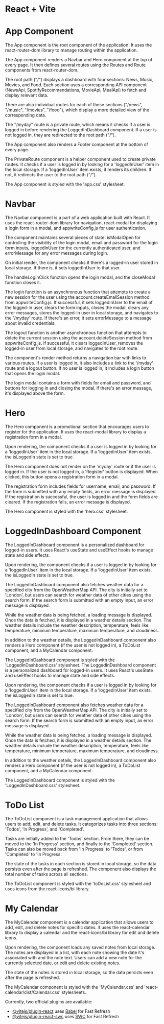 # React + Vite

# App Component
The App component is the root component of the application. It uses the react-router-dom library to manage routing within the application.

The App component renders a Navbar and Hero component at the top of every page. It then defines several routes using the Routes and Route components from react-router-dom.

The root path ("/") displays a dashboard with four sections: News, Music, Movies, and Food. Each section uses a corresponding API component (NewsApi, SpotifyRecommendations, MovieApi, MealApi) to fetch and display relevant data.

There are also individual routes for each of these sections ("/news", "/music", "/movies", "/food"), which display a more detailed view of the corresponding data.

The "/myday" route is a private route, which means it checks if a user is logged in before rendering the LoggedInDashboard component. If a user is not logged in, they are redirected to the root path ("/").

The App component also renders a Footer component at the bottom of every page.

The PrivateRoute component is a helper component used to create private routes. It checks if a user is logged in by looking for a 'loggedInUser' item in the local storage. If a 'loggedInUser' item exists, it renders its children. If not, it redirects the user to the root path ("/").

The App component is styled with the 'app.css' stylesheet.

# Navbar
The Navbar component is a part of a web application built with React. It uses the react-router-dom library for navigation, react-modal for displaying a login form in a modal, and appwriteConfig.js for user authentication.

The component maintains several pieces of state: isModalOpen for controlling the visibility of the login modal, email and password for the login form inputs, loggedInUser for the currently authenticated user, and errorMessage for any error messages during login.

On initial render, the component checks if there's a logged-in user stored in local storage. If there is, it sets loggedInUser to that user.

The handleLoginClick function opens the login modal, and the closeModal function closes it.

The login function is an asynchronous function that attempts to create a new session for the user using the account.createEmailSession method from appwriteConfig.js. If successful, it sets loggedInUser to the email of the logged-in user, clears the form inputs, closes the modal, clears any error messages, stores the logged-in user in local storage, and navigates to the '/myday' route. If there's an error, it sets errorMessage to a message about invalid credentials.

The logout function is another asynchronous function that attempts to delete the current session using the account.deleteSession method from appwriteConfig.js. If successful, it clears loggedInUser, removes the logged-in user from local storage, and navigates to the root route.

The component's render method returns a navigation bar with links to various routes. If a user is logged in, it also includes a link to the '/myday' route and a logout button. If no user is logged in, it includes a login button that opens the login modal.

The login modal contains a form with fields for email and password, and buttons for logging in and closing the modal. If there's an error message, it's displayed above the form.

# Hero
The Hero component is a promotional section that encourages users to register for the application. It uses the react-modal library to display a registration form in a modal.

Upon rendering, the component checks if a user is logged in by looking for a 'loggedInUser' item in the local storage. If a 'loggedInUser' item exists, the isLoggedIn state is set to true.

The Hero component does not render on the 'myday' route or if the user is logged in. If the user is not logged in, a 'Register' button is displayed. When clicked, this button opens a registration form in a modal.

The registration form includes fields for username, email, and password. If the form is submitted with any empty fields, an error message is displayed. If the registration is successful, the user is logged in and the form fields are cleared. If the registration fails, an error message is displayed.

The Hero component is styled with the 'hero.css' stylesheet.


# LoggedInDashboard Component

The LoggedInDashboard component is a personalized dashboard for logged-in users. It uses React's useState and useEffect hooks to manage state and side effects.

Upon rendering, the component checks if a user is logged in by looking for a 'loggedInUser' item in the local storage. If a 'loggedInUser' item exists, the isLoggedIn state is set to true.

The LoggedInDashboard component also fetches weather data for a specified city from the OpenWeatherMap API. The city is initially set to 'London', but users can search for weather data of other cities using the search form. If the search form is submitted with an empty input, an error message is displayed.

While the weather data is being fetched, a loading message is displayed. Once the data is fetched, it is displayed in a weather details section. The weather details include the weather description, temperature, feels like temperature, minimum temperature, maximum temperature, and cloudiness.

In addition to the weather details, the LoggedInDashboard component also renders a Hero component (if the user is not logged in), a ToDoList component, and a MyCalendar component.

The LoggedInDashboard component is styled with the 'LoggedInDashboard.css' stylesheet.
The LoggedInDashboard component is a personalized dashboard for logged-in users. It uses React's useState and useEffect hooks to manage state and side effects.

Upon rendering, the component checks if a user is logged in by looking for a 'loggedInUser' item in the local storage. If a 'loggedInUser' item exists, the isLoggedIn state is set to true.

The LoggedInDashboard component also fetches weather data for a specified city from the OpenWeatherMap API. The city is initially set to 'London', but users can search for weather data of other cities using the search form. If the search form is submitted with an empty input, an error message is displayed.

While the weather data is being fetched, a loading message is displayed. Once the data is fetched, it is displayed in a weather details section. The weather details include the weather description, temperature, feels like temperature, minimum temperature, maximum temperature, and cloudiness.

In addition to the weather details, the LoggedInDashboard component also renders a Hero component (if the user is not logged in), a ToDoList component, and a MyCalendar component.

The LoggedInDashboard component is styled with the 'LoggedInDashboard.css' stylesheet.

# ToDo List
The ToDoList component is a task management application that allows users to add, edit, and delete tasks. It categorizes tasks into three sections: 'Todos', 'In Progress', and 'Completed'.

Tasks are initially added to the 'Todos' section. From there, they can be moved to the 'In Progress' section, and finally to the 'Completed' section. Tasks can also be moved back from 'In Progress' to 'Todos', or from 'Completed' to 'In Progress'.

The state of the tasks in each section is stored in local storage, so the data persists even after the page is refreshed. The component also displays the total number of tasks across all sections.

The ToDoList component is styled with the 'toDoList.css' stylesheet and uses icons from the react-icons/bi library.


# My Calendar
The MyCalendar component is a calendar application that allows users to add, edit, and delete notes for specific dates. It uses the react-calendar library to display a calendar and the react-icons/bi library for edit and delete icons.

Upon rendering, the component loads any saved notes from local storage. The notes are displayed in a list, with each note showing the date it's associated with and the note text. Users can add a new note for the currently selected date, or edit and delete existing notes.

The state of the notes is stored in local storage, so the data persists even after the page is refreshed.

The MyCalendar component is styled with the 'MyCalendar.css' and 'react-calendar/dist/Calendar.css' stylesheets.


Currently, two official plugins are available:

- [@vitejs/plugin-react](https://github.com/vitejs/vite-plugin-react/blob/main/packages/plugin-react/README.md) uses [Babel](https://babeljs.io/) for Fast Refresh
- [@vitejs/plugin-react-swc](https://github.com/vitejs/vite-plugin-react-swc) uses [SWC](https://swc.rs/) for Fast Refresh
